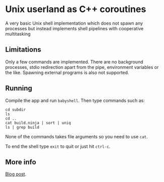 # Unix userland as C++ coroutines

A very basic Unix shell implementation which does not spawn any processes
but instead implements shell pipelines with cooperative multitasking

## Limitations

Only a few commands are implemented. There are no background processes,
stdio redirection apart from the pipe, environment variables or the like.
Spawning external programs is also not supported.

## Running

Compile the app and run `babyshell`. Then type commands such as:

    cd subdir
    ls
    cd ..
    cat build.ninja | sort | uniq
    ls | grep build

None of the commands takes file arguments so you need to use `cat`.

To end the shell type `exit` to quit or just hit `ctrl-c`.

## More info

[Blog post](http://nibblestew.blogspot.fi/2016/10/unix-userland-as-c-coroutines.html).
